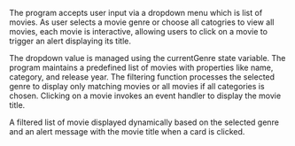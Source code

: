 The program accepts user input via a dropdown menu which is list of movies. As user selects a movie genre or choose all catogries to view all movies, each movie is interactive, allowing users to click on a movie to trigger an alert displaying its title.

The dropdown value is managed using the currentGenre state variable. The program maintains a predefined list of movies with properties like name, category, and release year. The filtering function processes the selected genre to display only matching movies or all movies if all categories is chosen. Clicking on a movie invokes an event handler to display the movie title.

A filtered list of movie displayed dynamically based on the selected genre and an alert message with the movie title when a card is clicked.